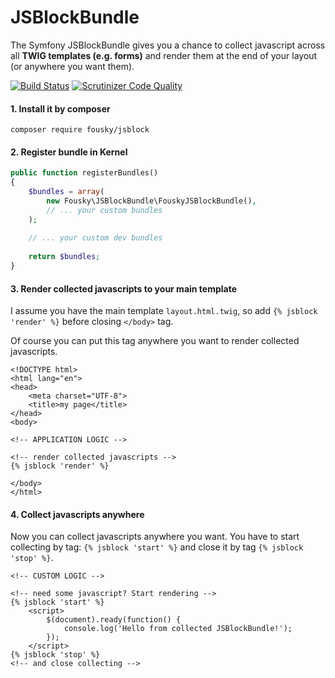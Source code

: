JSBlockBundle
=============

The Symfony JSBlockBundle gives you a chance to collect javascript across all **TWIG templates (e.g. forms)** and render them at the end of your layout (or anywhere you want them).

[![Build Status](https://travis-ci.org/Fousky/JSBlockBundle.svg?branch=master)](https://travis-ci.org/Fousky/JSBlockBundle)
[![Scrutinizer Code Quality](https://scrutinizer-ci.com/g/Fousky/JSBlockBundle/badges/quality-score.png?b=master)](https://scrutinizer-ci.com/g/Fousky/JSBlockBundle/?branch=master)

#### 1. Install it by composer
```
composer require fousky/jsblock
```

#### 2. Register bundle in Kernel

```php
public function registerBundles()
{
    $bundles = array(
        new Fousky\JSBlockBundle\FouskyJSBlockBundle(),
        // ... your custom bundles
    );
    
    // ... your custom dev bundles
    
    return $bundles;
}
```


#### 3. Render collected javascripts to your main template

I assume you have the main template `layout.html.twig`, so add `{% jsblock 'render' %}` before closing `</body>` tag.

Of course you can put this tag anywhere you want to render collected javascripts.

```twig
<!DOCTYPE html>
<html lang="en">
<head>
    <meta charset="UTF-8">
    <title>my page</title>
</head>
<body>

<!-- APPLICATION LOGIC -->

<!-- render collected javascripts -->
{% jsblock 'render' %}

</body>
</html>
```

#### 4. Collect javascripts anywhere

Now you can collect javascripts anywhere you want.
You have to start collecting by tag: `{% jsblock 'start' %}` and close it by tag `{% jsblock 'stop' %}`.

```twig
<!-- CUSTOM LOGIC -->

<!-- need some javascript? Start rendering -->
{% jsblock 'start' %}
    <script>
        $(document).ready(function() {
            console.log('Hello from collected JSBlockBundle!');
        });
    </script>
{% jsblock 'stop' %}
<!-- and close collecting -->
```
